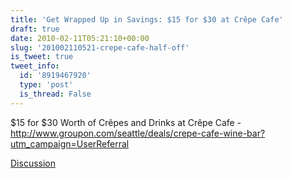```yaml
---
title: 'Get Wrapped Up in Savings: $15 for $30 at Crêpe Cafe'
draft: true
date: 2010-02-11T05:21:10+00:00
slug: '201002110521-crepe-cafe-half-off'
is_tweet: true
tweet_info:
  id: '8919467920'
  type: 'post'
  is_thread: False
---
```




$15 for $30 Worth of Crêpes and Drinks at Crêpe Cafe - http://www.groupon.com/seattle/deals/crepe-cafe-wine-bar?utm_campaign=UserReferral

[Discussion](https://x.com/sytelus/status/8919467920)
